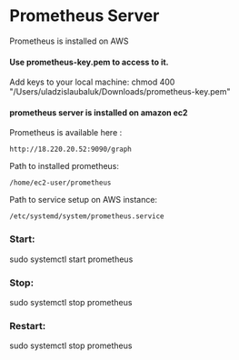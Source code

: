 # Prometheus Server
Prometheus is installed on AWS

#### Use prometheus-key.pem to access to it.
Add keys to your local machine:
chmod 400 "/Users/uladzislaubaluk/Downloads/prometheus-key.pem"

#### prometheus server is installed on amazon ec2
Prometheus is available here : 
```
http://18.220.20.52:9090/graph
```
Path to installed prometheus: 
```
/home/ec2-user/prometheus
```
Path to service setup on AWS instance:
```
/etc/systemd/system/prometheus.service
```

### Start:
sudo systemctl start prometheus

### Stop:
sudo systemctl stop prometheus

### Restart:
sudo systemctl stop prometheus